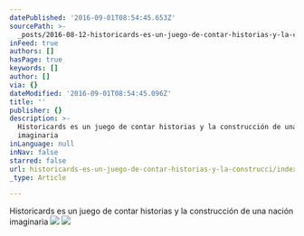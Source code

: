 ```yaml
---
datePublished: '2016-09-01T08:54:45.653Z'
sourcePath: >-
  _posts/2016-08-12-historicards-es-un-juego-de-contar-historias-y-la-construcci.md
inFeed: true
authors: []
hasPage: true
keywords: []
author: []
via: {}
dateModified: '2016-09-01T08:54:45.096Z'
title: ''
publisher: {}
description: >-
  Historicards es un juego de contar historias y la construcción de una nación
  imaginaria
inLanguage: null
inNav: false
starred: false
url: historicards-es-un-juego-de-contar-historias-y-la-construcci/index.html
_type: Article

---
```

Historicards es un juego de contar historias y la construcción de una nación imaginaria
![](https://the-grid-user-content.s3-us-west-2.amazonaws.com/10cc9228-b8ca-483f-943d-46b7606f39ab.jpg)
![](https://the-grid-user-content.s3-us-west-2.amazonaws.com/34256133-eb3d-4ac3-a9d7-df0a2155412c.jpg)
